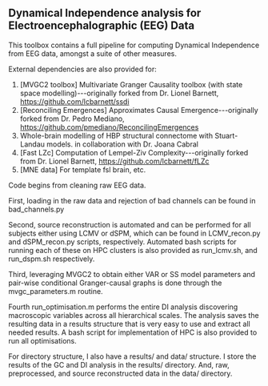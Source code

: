 ## Dynamical Independence analysis for Electroencephalographic (EEG) Data

This toolbox contains a full pipeline for computing Dynamical Independence from EEG data, amongst a suite of other measures. 

External dependencies are also provided for:

1. [MVGC2 toolbox] Multivariate Granger Causality toolbox (with state space modelling)---originally forked from Dr. Lionel Barnett, https://github.com/lcbarnett/ssdi
2. [Reconciling Emergences] Approximates Causal Emergence---originally forked from Dr. Pedro Mediano, https://github.com/pmediano/ReconcilingEmergences
3. Whole-brain modelling of HBP structural connectome with Stuart-Landau models. in collaboration with Dr. Joana Cabral
4. [Fast LZc] Computation of Lempel-Ziv Complexity---originally forked from Dr. Lionel Barnett, https://github.com/lcbarnett/fLZc
5. [MNE data] For template fsl brain, etc. 

Code begins from cleaning raw EEG data. 

First, loading in the raw data and rejection of bad channels can be found in bad_channels.py

Second, source reconstruction is automated and can be performed for all subjects either using LCMV or dSPM, which can be found in LCMV_recon.py and dSPM_recon.py scripts, respectively. Automated bash scripts for running each of these on HPC clusters is also provided as run_lcmv.sh, and run_dspm.sh respectively. 

Third, leveraging MVGC2 to obtain either VAR or SS model parameters and pair-wise conditional Granger-causal graphs is done through the mvgc_parameters.m routine. 

Fourth run_optimisation.m performs the entire DI analysis discovering macroscopic variables across all hierarchical scales. The analysis saves the resulting data in a results structure that is very easy to use and extract all needed results. A bash script for implementation of HPC is also provided to run all optimisations. 

For directory structure, I also have a results/ and data/ structure. I store the results of the GC and DI analysis in the results/ directory. And, raw, preprocessed, and source reconstructed data in the data/ directory. 




